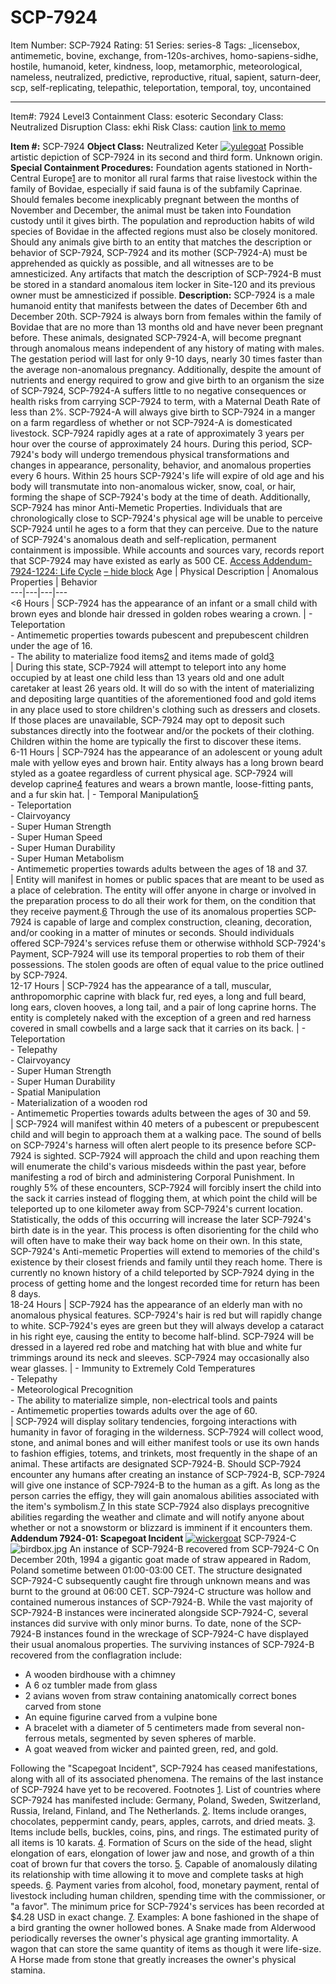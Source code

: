 # SCP-7924
Item Number: SCP-7924
Rating: 51
Series: series-8
Tags: _licensebox, antimemetic, bovine, exchange, from-120s-archives, homo-sapiens-sidhe, hostile, humanoid, keter, kindness, loop, metamorphic, meteorological, nameless, neutralized, predictive, reproductive, ritual, sapient, saturn-deer, scp, self-replicating, telepathic, teleportation, temporal, toy, uncontained

---

Item#: 7924
Level3
Containment Class:
esoteric
Secondary Class:
Neutralized
Disruption Class:
ekhi
Risk Class:
caution
[link to memo](/classification-committee-memo)  

**Item #:** SCP-7924
**Object Class:** Neutralized Keter
[![yulegoat](https://scp-wiki.wdfiles.com/local--resized-images/scp-7924/yulegoat/medium.jpg)](https://scp-wiki.wdfiles.com/local--files/scp-7924/yulegoat)
Possible artistic depiction of SCP-7924 in its second and third form. Unknown origin.
**Special Containment Procedures:** Foundation agents stationed in North-Central Europe[1](javascript:;) are to monitor all rural farms that raise livestock within the family of Bovidae, especially if said fauna is of the subfamily Caprinae. Should females become inexplicably pregnant between the months of November and December, the animal must be taken into Foundation custody until it gives birth.
The population and reproduction habits of wild species of Bovidae in the affected regions must also be closely monitored.
Should any animals give birth to an entity that matches the description or behavior of SCP-7924, SCP-7924 and its mother (SCP-7924-A) must be apprehended as quickly as possible, and all witnesses are to be amnesticized.
Any artifacts that match the description of SCP-7924-B must be stored in a standard anomalous item locker in Site-120 and its previous owner must be amnesticized if possible.
**Description:** SCP-7924 is a male humanoid entity that manifests between the dates of December 6th and December 20th. SCP-7924 is always born from females within the family of Bovidae that are no more than 13 months old and have never been pregnant before. These animals, designated SCP-7924-A, will become pregnant through anomalous means independent of any history of mating with males. The gestation period will last for only 9-10 days, nearly 30 times faster than the average non-anomalous pregnancy. Additionally, despite the amount of nutrients and energy required to grow and give birth to an organism the size of SCP-7924, SCP-7924-A suffers little to no negative consequences or health risks from carrying SCP-7924 to term, with a Maternal Death Rate of less than 2%. SCP-7924-A will always give birth to SCP-7924 in a manger on a farm regardless of whether or not SCP-7924-A is domesticated livestock.
SCP-7924 rapidly ages at a rate of approximately 3 years per hour over the course of approximately 24 hours. During this period, SCP-7924's body will undergo tremendous physical transformations and changes in appearance, personality, behavior, and anomalous properties every 6 hours. Within 25 hours SCP-7924's life will expire of old age and his body will transmutate into non-anomalous wicker, snow, coal, or hair, forming the shape of SCP-7924's body at the time of death.
Additionally, SCP-7924 has minor Anti-Memetic Properties. Individuals that are chronologically close to SCP-7924's physical age will be unable to perceive SCP-7924 until he ages to a form that they can perceive.
Due to the nature of SCP-7924's anomalous death and self-replication, permanent containment is impossible.
While accounts and sources vary, records report that SCP-7924 may have existed as early as 500 CE.
[Access Addendum-7924-1224: Life Cycle](javascript:;)
[– hide block](javascript:;)
Age | Physical Description | Anomalous Properties | Behavior  
---|---|---|---  
<6 Hours | SCP-7924 has the appearance of an infant or a small child with brown eyes and blonde hair dressed in golden robes wearing a crown. | \- Teleportation  
\- Antimemetic properties towards pubescent and prepubescent children under the age of 16.  
\- The ability to materialize food items[2](javascript:;) and items made of gold[3](javascript:;)  
| During this state, SCP-7924 will attempt to teleport into any home occupied by at least one child less than 13 years old and one adult caretaker at least 26 years old. It will do so with the intent of materializing and depositing large quantities of the aforementioned food and gold items in any place used to store children's clothing such as dressers and closets. If those places are unavailable, SCP-7924 may opt to deposit such substances directly into the footwear and/or the pockets of their clothing. Children within the home are typically the first to discover these items.  
6-11 Hours | SCP-7924 has the appearance of an adolescent or young adult male with yellow eyes and brown hair. Entity always has a long brown beard styled as a goatee regardless of current physical age. SCP-7924 will develop caprine[4](javascript:;) features and wears a brown mantle, loose-fitting pants, and a fur skin hat. | \- Temporal Manipulation[5](javascript:;)  
\- Teleportation  
\- Clairvoyancy  
\- Super Human Strength  
\- Super Human Speed  
\- Super Human Durability  
\- Super Human Metabolism  
\- Antimemetic properties towards adults between the ages of 18 and 37.  
| Entity will manifest in homes or public spaces that are meant to be used as a place of celebration. The entity will offer anyone in charge or involved in the preparation process to do all their work for them, on the condition that they receive payment.[6](javascript:;) Through the use of its anomalous properties SCP-7924 is capable of large and complex construction, cleaning, decoration, and/or cooking in a matter of minutes or seconds. Should individuals offered SCP-7924's services refuse them or otherwise withhold SCP-7924's Payment, SCP-7924 will use its temporal properties to rob them of their possessions. The stolen goods are often of equal value to the price outlined by SCP-7924.  
12-17 Hours | SCP-7924 has the appearance of a tall, muscular, anthropomorphic caprine with black fur, red eyes, a long and full beard, long ears, cloven hooves, a long tail, and a pair of long caprine horns. The entity is completely naked with the exception of a green and red harness covered in small cowbells and a large sack that it carries on its back. | \- Teleportation  
\- Telepathy  
\- Clairvoyancy  
\- Super Human Strength  
\- Super Human Durability  
\- Spatial Manipulation  
\- Materialization of a wooden rod  
\- Antimemetic Properties towards adults between the ages of 30 and 59.  
| SCP-7924 will manifest within 40 meters of a pubescent or prepubescent child and will begin to approach them at a walking pace. The sound of bells on SCP-7924's harness will often alert people to its presence before SCP-7924 is sighted. SCP-7924 will approach the child and upon reaching them will enumerate the child's various misdeeds within the past year, before manifesting a rod of birch and administering Corporal Punishment. In roughly 5% of these encounters, SCP-7924 will forcibly insert the child into the sack it carries instead of flogging them, at which point the child will be teleported up to one kilometer away from SCP-7924's current location. Statistically, the odds of this occurring will increase the later SCP-7924's birth date is in the year. This process is often disorienting for the child who will often have to make their way back home on their own. In this state, SCP-7924's Anti-memetic Properties will extend to memories of the child's existence by their closest friends and family until they reach home. There is currently no known history of a child teleported by SCP-7924 dying in the process of getting home and the longest recorded time for return has been 8 days.  
18-24 Hours | SCP-7924 has the appearance of an elderly man with no anomalous physical features. SCP-7924's hair is red but will rapidly change to white. SCP-7924's eyes are green but they will always develop a cataract in his right eye, causing the entity to become half-blind. SCP-7924 will be dressed in a layered red robe and matching hat with blue and white fur trimmings around its neck and sleeves. SCP-7924 may occasionally also wear glasses. | \- Immunity to Extremely Cold Temperatures  
\- Telepathy  
\- Meteorological Precognition  
\- The ability to materialize simple, non-electrical tools and paints  
\- Antimemetic properties towards adults over the age of 60.  
| SCP-7924 will display solitary tendencies, forgoing interactions with humanity in favor of foraging in the wilderness. SCP-7924 will collect wood, stone, and animal bones and will either manifest tools or use its own hands to fashion effigies, totems, and trinkets, most frequently in the shape of an animal. These artifacts are designated SCP-7924-B. Should SCP-7924 encounter any humans after creating an instance of SCP-7924-B, SCP-7924 will give one instance of SCP-7924-B to the human as a gift. As long as the person carries the effigy, they will gain anomalous abilities associated with the item's symbolism.[7](javascript:;) In this state SCP-7924 also displays precognitive abilities regarding the weather and climate and will notify anyone about whether or not a snowstorm or blizzard is imminent if it encounters them.  
**Addendum 7924-01: Scapegoat Incident**
[![wickergoat](https://scp-wiki.wdfiles.com/local--resized-images/scp-7924/wickergoat/medium.jpg)](https://scp-wiki.wdfiles.com/local--files/scp-7924/wickergoat)
SCP-7924-C
![birdbox.jpg](https://scp-wiki.wdfiles.com/local--files/scp-7924/birdbox.jpg)
An instance of SCP-7924-B recovered from SCP-7924-C
On December 20th, 1994 a gigantic goat made of straw appeared in Radom, Poland sometime between 01:00-03:00 CET. The structure designated SCP-7924-C subsequently caught fire through unknown means and was burnt to the ground at 06:00 CET. SCP-7924-C structure was hollow and contained numerous instances of SCP-7924-B. While the vast majority of SCP-7924-B instances were incinerated alongside SCP-7924-C, several instances did survive with only minor burns. To date, none of the SCP-7924-B instances found in the wreckage of SCP-7924-C have displayed their usual anomalous properties. The surviving instances of SCP-7924-B recovered from the conflagration include:
  * A wooden birdhouse with a chimney
  * A 6 oz tumbler made from glass
  * 2 avians woven from straw containing anatomically correct bones carved from stone
  * An equine figurine carved from a vulpine bone
  * A bracelet with a diameter of 5 centimeters made from several non-ferrous metals, segmented by seven spheres of marble.
  * A goat weaved from wicker and painted green, red, and gold.

Following the "Scapegoat Incident", SCP-7924 has ceased manifestations, along with all of its associated phenomena. The remains of the last instance of SCP-7924 have yet to be recovered.
Footnotes
[1](javascript:;). List of countries where SCP-7924 has manifested include: Germany, Poland, Sweden, Switzerland, Russia, Ireland, Finland, and The Netherlands.
[2](javascript:;). Items include oranges, chocolates, peppermint candy, pears, apples, carrots, and dried meats.
[3](javascript:;). Items include bells, buckles, coins, pins, and rings. The estimated purity of all items is 10 karats.
[4](javascript:;). Formation of Scurs on the side of the head, slight elongation of ears, elongation of lower jaw and nose, and growth of a thin coat of brown fur that covers the torso.
[5](javascript:;). Capable of anomalously dilating its relationship with time allowing it to move and complete tasks at high speeds.
[6](javascript:;). Payment varies from alcohol, food, monetary payment, rental of livestock including human children, spending time with the commissioner, or "a favor". The minimum price for SCP-7924's services has been recorded at $4.28 USD in exact change.
[7](javascript:;). Examples: A bone fashioned in the shape of a bird granting the owner hollowed bones. A Snake made from Alderwood periodically reverses the owner's physical age granting immortality. A wagon that can store the same quantity of items as though it were life-size. A Horse made from stone that greatly increases the owner's physical stamina.